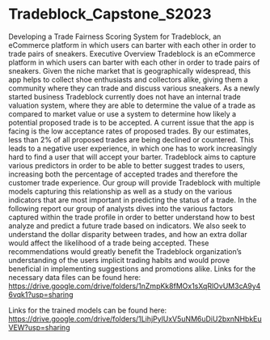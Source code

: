 # Tradeblock_Capstone_S2023
Developing a Trade Fairness Scoring System for Tradeblock, an eCommerce platform in which users can barter with each other in order to trade pairs of sneakers.
Executive Overview
Tradeblock is an eCommerce platform in which users can barter with each other in order to trade pairs of sneakers. Given the niche market that is geographically widespread, this app helps to collect shoe enthusiasts and collectors alike, giving them a community where they can trade and discuss various sneakers. As a newly started business Tradeblock currently does not have an internal trade valuation system, where they are able to determine the value of a trade as compared to market value or use a system to determine how likely a potential proposed trade is to be accepted. A current issue that the app is facing is the low acceptance rates of proposed trades. By our estimates, less than 2% of all proposed trades are being declined or countered. This leads to a negative user experience, in which one has to work increasingly hard to find a user that will accept your barter. Tradeblock aims to capture various predictors in order to be able to better suggest trades to users, increasing both the percentage of accepted trades and therefore the customer trade experience. Our group will provide Tradeblock with multiple models capturing this relationship as well as a study on the various indicators that are most important in predicting the status of a trade.
In the following report our group of analysts dives into the various factors captured within the trade profile in order to better understand how to best analyze and predict a future trade based on indicators. We also seek to understand the dollar disparity between trades, and how an extra dollar would affect the likelihood of a trade being accepted. These recommendations would greatly benefit the Tradeblock organization’s understanding of the users implicit trading habits and would prove beneficial in implementing suggestions and promotions alike. 
Links for the necessary data files can be found here:
https://drive.google.com/drive/folders/1nZmpKk8fMOx1sXqRlOvUM3cA9y46vqk1?usp=sharing

Links for the trained models can be found here:
https://drive.google.com/drive/folders/1LihjPylUxV5uNM6uDiU2bxnNHbkEuVEW?usp=sharing
